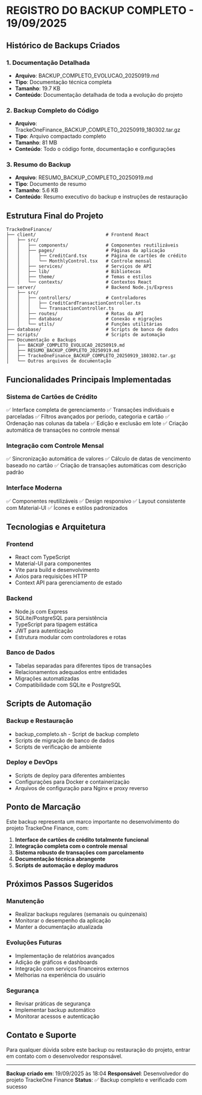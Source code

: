 # REGISTRO DO BACKUP COMPLETO - 19/09/2025

## Histórico de Backups Criados

### 1. Documentação Detalhada
- **Arquivo**: BACKUP_COMPLETO_EVOLUCAO_20250919.md
- **Tipo**: Documentação técnica completa
- **Tamanho**: 19.7 KB
- **Conteúdo**: Documentação detalhada de toda a evolução do projeto

### 2. Backup Completo do Código
- **Arquivo**: TrackeOneFinance_BACKUP_COMPLETO_20250919_180302.tar.gz
- **Tipo**: Arquivo compactado completo
- **Tamanho**: 81 MB
- **Conteúdo**: Todo o código fonte, documentação e configurações

### 3. Resumo do Backup
- **Arquivo**: RESUMO_BACKUP_COMPLETO_20250919.md
- **Tipo**: Documento de resumo
- **Tamanho**: 5.6 KB
- **Conteúdo**: Resumo executivo do backup e instruções de restauração

## Estrutura Final do Projeto

```
TrackeOneFinance/
├── client/                          # Frontend React
│   ├── src/
│   │   ├── components/              # Componentes reutilizáveis
│   │   ├── pages/                   # Páginas da aplicação
│   │   │   ├── CreditCard.tsx       # Página de cartões de crédito
│   │   │   └── MonthlyControl.tsx   # Controle mensal
│   │   ├── services/                # Serviços de API
│   │   ├── lib/                     # Bibliotecas
│   │   ├── theme/                   # Temas e estilos
│   │   └── contexts/                # Contextos React
├── server/                          # Backend Node.js/Express
│   ├── src/
│   │   ├── controllers/             # Controladores
│   │   │   ├── CreditCardTransactionController.ts
│   │   │   └── TransactionController.ts
│   │   ├── routes/                  # Rotas da API
│   │   ├── database/                # Conexão e migrações
│   │   └── utils/                   # Funções utilitárias
├── database/                        # Scripts de banco de dados
├── scripts/                         # Scripts de automação
├── Documentação e Backups
│   ├── BACKUP_COMPLETO_EVOLUCAO_20250919.md
│   ├── RESUMO_BACKUP_COMPLETO_20250919.md
│   ├── TrackeOneFinance_BACKUP_COMPLETO_20250919_180302.tar.gz
│   └── Outros arquivos de documentação
```

## Funcionalidades Principais Implementadas

### Sistema de Cartões de Crédito
✅ Interface completa de gerenciamento
✅ Transações individuais e parceladas
✅ Filtros avançados por período, categoria e cartão
✅ Ordenação nas colunas da tabela
✅ Edição e exclusão em lote
✅ Criação automática de transações no controle mensal

### Integração com Controle Mensal
✅ Sincronização automática de valores
✅ Cálculo de datas de vencimento baseado no cartão
✅ Criação de transações automáticas com descrição padrão

### Interface Moderna
✅ Componentes reutilizáveis
✅ Design responsivo
✅ Layout consistente com Material-UI
✅ Ícones e estilos padronizados

## Tecnologias e Arquitetura

### Frontend
- React com TypeScript
- Material-UI para componentes
- Vite para build e desenvolvimento
- Axios para requisições HTTP
- Context API para gerenciamento de estado

### Backend
- Node.js com Express
- SQLite/PostgreSQL para persistência
- TypeScript para tipagem estática
- JWT para autenticação
- Estrutura modular com controladores e rotas

### Banco de Dados
- Tabelas separadas para diferentes tipos de transações
- Relacionamentos adequados entre entidades
- Migrações automatizadas
- Compatibilidade com SQLite e PostgreSQL

## Scripts de Automação

### Backup e Restauração
- backup_completo.sh - Script de backup completo
- Scripts de migração de banco de dados
- Scripts de verificação de ambiente

### Deploy e DevOps
- Scripts de deploy para diferentes ambientes
- Configurações para Docker e containerização
- Arquivos de configuração para Nginx e proxy reverso

## Ponto de Marcação

Este backup representa um marco importante no desenvolvimento do projeto TrackeOne Finance, com:

1. **Interface de cartões de crédito totalmente funcional**
2. **Integração completa com o controle mensal**
3. **Sistema robusto de transações com parcelamento**
4. **Documentação técnica abrangente**
5. **Scripts de automação e deploy maduros**

## Próximos Passos Sugeridos

### Manutenção
- Realizar backups regulares (semanais ou quinzenais)
- Monitorar o desempenho da aplicação
- Manter a documentação atualizada

### Evoluções Futuras
- Implementação de relatórios avançados
- Adição de gráficos e dashboards
- Integração com serviços financeiros externos
- Melhorias na experiência do usuário

### Segurança
- Revisar práticas de segurança
- Implementar backup automático
- Monitorar acessos e autenticação

## Contato e Suporte

Para qualquer dúvida sobre este backup ou restauração do projeto, entrar em contato com o desenvolvedor responsável.

---

**Backup criado em**: 19/09/2025 às 18:04
**Responsável**: Desenvolvedor do projeto TrackeOne Finance
**Status**: ✅ Backup completo e verificado com sucesso
